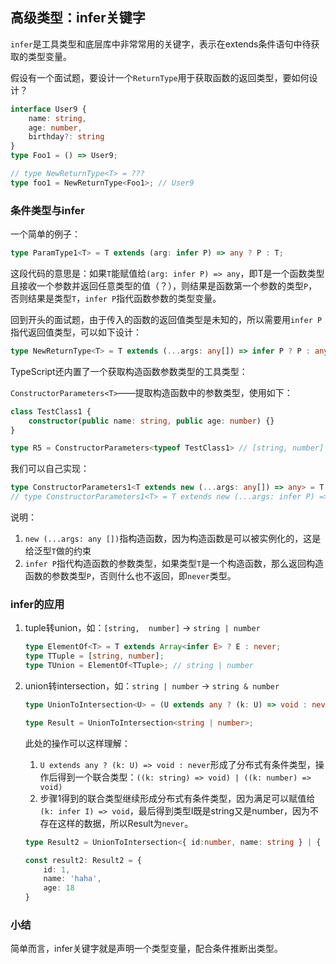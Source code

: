 ## 高级类型：infer关键字

`infer`是工具类型和底层库中非常常用的关键字，表示在extends条件语句中待获取的类型变量。

假设有一个面试题，要设计一个`ReturnType`用于获取函数的返回类型，要如何设计？

```typescript
interface User9 {
    name: string,
    age: number,
    birthday?: string
}
type Foo1 = () => User9;

// type NewReturnType<T> = ???
type foo1 = NewReturnType<Foo1>; // User9
```



### 条件类型与infer

一个简单的例子：

```typescript
type ParamType1<T> = T extends (arg: infer P) => any ? P : T;
```

这段代码的意思是：如果`T`能赋值给`(arg: infer P) => any`，即T是一个函数类型且接收一个参数并返回任意类型的值（？），则结果是函数第一个参数的类型`P`，否则结果是类型`T`，`infer P`指代函数参数的类型变量。

回到开头的面试题，由于传入的函数的返回值类型是未知的，所以需要用`infer P`指代返回值类型，可以如下设计：

```typescript
type NewReturnType<T> = T extends (...args: any[]) => infer P ? P : any;
```

TypeScript还内置了一个获取构造函数参数类型的工具类型：

`ConstructorParameters<T>`——提取构造函数中的参数类型，使用如下：

```typescript
class TestClass1 {
    constructor(public name: string, public age: number) {}
}

type R5 = ConstructorParameters<typeof TestClass1> // [string, number]
```

我们可以自己实现：

```typescript
type ConstructorParameters1<T extends new (...args: any[]) => any> = T extends new (...args: infer P) => any ? P : never;
// type ConstructorParameters1<T> = T extends new (...args: infer P) => any ? P : never; 此处也可不给泛型T做约束
```

说明：

1. `new (...args: any [])`指构造函数，因为构造函数是可以被实例化的，这是给泛型`T`做的约束
2. `infer P`指代构造函数的参数类型，如果类型`T`是一个构造函数，那么返回构造函数的参数类型`P`，否则什么也不返回，即`never`类型。



### infer的应用

1. tuple转union，如：`[string,  number]` -> `string | number`

   ```typescript
   type ElementOf<T> = T extends Array<infer E> ? E : never;
   type TTuple = [string, number];
   type TUnion = ElementOf<TTuple>; // string | number
   ```

   

2. union转intersection，如：`string | number` -> `string & number`

   ```typescript
   type UnionToIntersection<U> = (U extends any ? (k: U) => void : never) extends ((k: infer I) => void) ? I : never;
   
   type Result = UnionToIntersection<string | number>;
   ```

   此处的操作可以这样理解：

   1. `U extends any ? (k: U) => void : never`形成了分布式有条件类型，操作后得到一个联合类型：`((k: string) => void) | ((k: number) => void)`
   1. 步骤1得到的联合类型继续形成分布式有条件类型，因为满足可以赋值给`(k: infer I) => void`，最后得到类型I既是string又是number，因为不存在这样的数据，所以Result为`never`。
   
   ```typescript
   type Result2 = UnionToIntersection<{ id:number, name: string } | { name: string, age: number }>; // {id: number, name: string} & {name: string, age: number}
   
   const result2: Result2 = {
       id: 1,
       name: 'haha',
       age: 18
   }
   ```



### 小结

简单而言，infer关键字就是声明一个类型变量，配合条件推断出类型。
